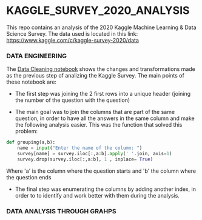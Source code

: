 # KAGGLE_SURVEY_2020_ANALYSIS
This repo contains an analysis of the 2020 Kaggle Machine Learning &amp; Data Science Survey. The data used is located in this link: https://www.kaggle.com/c/kaggle-survey-2020/data 


### DATA ENGINEERING
The [Data Cleaning notebook](https://github.com/rfisla/KAGGLE_SURVEY_2020_ANALYSIS/blob/main/DATA_CLEANING.ipynb) shows the changes and transformations made as the previous step of analizing the Kaggle Survey. The main points of these notebook are:

- The first step was joining the 2 first rows into a unique header (joining the number of the question with the question)

- The main goal was to join the columns that are part of the same question, in order to have all the answers in the same column and make the following analysis easier.
This was the function that solved this problem:

```python
def grouping(a,b):
    name = input("Enter the name of the column: ")
    survey[name] = survey.iloc[:,a:b].apply(' '.join, axis=1)
    survey.drop(survey.iloc[:,a:b], 1 , inplace= True)
```
Where 'a' is the column where the question starts and 'b' the column where the question ends

- The final step was enumerating the columns by adding another index, in order to to identify and work better with them during the analysis.

### DATA ANALYSIS THROUGH GRAHPS
